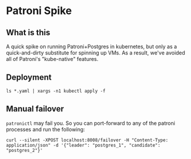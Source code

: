 # Patroni Spike

## What is this

A quick spike on running Patroni+Postgres in kubernetes, but only as a quick-and-dirty
substitute for spinning up VMs. As a result, we've avoided all of Patroni's "kube-native"
features.

## Deployment

`ls *.yaml | xargs -n1 kubectl apply -f`


## Manual failover

`patronictl` may fail you. So you can port-forward to any of the patroni
processes and run the following:

```
curl --silent -XPOST localhost:8008/failover -H "Content-Type: application/json" -d '{"leader": "postgres_1", "candidate": "postgres_2"}'
```
